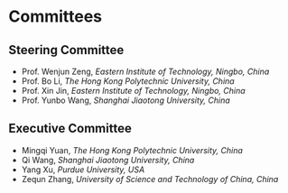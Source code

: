 # **Committees**
## **Steering Committee**

- Prof. Wenjun Zeng, *Eastern Institute of Technology, Ningbo, China*
- Prof. Bo Li, *The Hong Kong Polytechnic University, China*
- Prof. Xin Jin, *Eastern Institute of Technology, Ningbo, China*
- Prof. Yunbo Wang, *Shanghai Jiaotong University, China*

## **Executive Committee**
- Mingqi Yuan, *The Hong Kong Polytechnic University, China*
- Qi Wang, *Shanghai Jiaotong University, China*
- Yang Xu, *Purdue University, USA*
- Zequn Zhang, *University of Science and Technology of China, China*